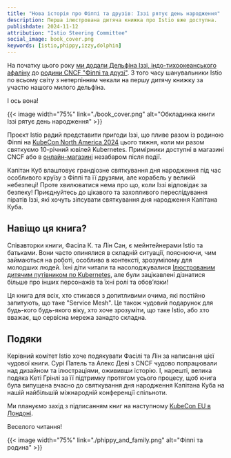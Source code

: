 ```yaml
---
title: "Нова історія про Фіппі та друзів: Іззі рятує день народження"
description: Перша ілюстрована дитяча книжка про Istio вже доступна.
publishdate: 2024-11-12
attribution: "Istio Steering Committee"
social_image: book_cover.png
keywords: [istio,phippy,izzy,dolphin]
---
```


На початку цього року [ми додали Дельфіна Іззі, індо-тихоокеанського афаліну](/blog/2024/istio-phippy/) до [родини CNCF "Фіппі та друзі"](https://www.cncf.io/phippy/). З того часу шанувальники Istio по всьому світу з нетерпінням чекали на першу дитячу книжку за участю нашого милого дельфіна.

І ось вона!

{{< image width="75%"
    link="./book_cover.png"
    alt="Обкладинка книги Іззі рятує день народження"
    >}}

Проєкт Istio радий представити пригоди Іззі, що пливе разом із родиною Фіппі на [KubeCon North America 2024](https://events.linuxfoundation.org/kubecon-cloudnativecon-north-america/) цього тижня, коли ми разом святкуємо 10-річний ювілей Kubernetes. Примірники доступні в магазині CNCF або в [онлайн-магазині](https://store.cncf.io) незабаром після події.

Капітан Куб влаштовує грандіозне святкування дня народження під час особливого круїзу з Фіппі та її друзями, але корабель у великій небезпеці! Проте хвилюватися нема про що, коли Іззі відповідає за безпеку! Приєднуйтесь до цікавого та захопливого переслідування піратів Іззі, які хочуть зіпсувати святкування дня народження Капітана Куба.

## Навіщо ця книга?

Співавторки книги, Фасіла К. та Лін Сан, є мейнтейнерами Istio та батьками. Вони часто опинялися в складній ситуації, пояснюючи, чим займаються на роботі, особливо в контексті, зрозумілому для молодших людей. Їхні діти читали та насолоджувалися [Ілюстрованим дитячим путівником по Kubernetes](https://www.cncf.io/phippy/the-childrens-illustrated-guide-to-kubernetes/), але були зацікавлені дізнатися більше про інших персонажів та їхні ролі та обовʼязки!

Ця книга для всіх, хто стикався з допитливими очима, які постійно запитують, що таке "Service Mesh". Це також чудовий подарунок для будь-кого будь-якого віку, хто хоче зрозуміти, що таке Istio, або хто вважає, що сервісна мережа занадто складна.

## Подяки

Керівний комітет Istio хоче подякувати Фасілі та Лін за написання цієї чудової книги. Сурі Патель та Алекс Деві з CNCF чудово попрацювали над дизайном та ілюстраціями, ожививши історію. І, нарешті, велика подяка Кеті Грінлі за її підтримку протягом усього процесу, щоб книга була випущена вчасно до святкування дня народження Капітана Куба на нашій найбільшій міжнародній конференції спільноти.

Ми плануємо захід з підписанням книг на наступному [KubeCon EU в Лондоні](https://events.linuxfoundation.org/kubecon-cloudnativecon-europe/).

Веселого читання!

{{< image width="75%"
    link="./phippy_and_family.png"
    alt="Фіппі та родина"
    >}}
